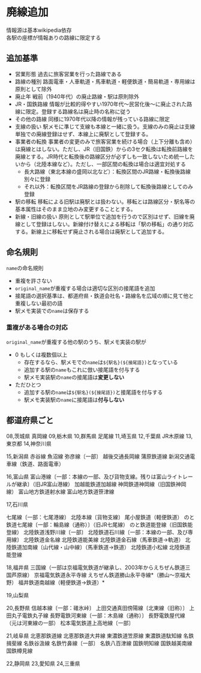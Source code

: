 # 廃線追加

情報源は基本wikipedia依存  
各駅の座標が情報ありの路線に限定する

## 追加基準

- 営業形態
    過去に旅客営業を行った路線である
- 路線の種別
    路面電車・人車軌道・馬車軌道・軽便鉄道・簡易軌道・専用線は原則として除外
- 廃止年
    戦前（1940年代）の廃止路線・駅は原則除外
- JR・国鉄路線
    情報が比較的得やすい1970年代～民営化後～に廃止された路線に限定。登録する路線名は廃止時の名称に従う
- その他の路線
    同様に1970年代以降の情報が残っている路線に限定
- 支線の扱い
    駅メモに準じて支線も本線と一緒に扱う。支線のみの廃止は支線単独での廃線登録はせず、本線上に廃駅として登録する。
- 事業者の転換
    事業者の変更のみで旅客営業を続ける場合（上下分離も含め）は廃線とはしない。ただし、JR（旧国鉄）からの3セク転換は転換前路線を廃線とする。JR時代と転換後の路線区分が必ずしも一致しないため統一したいから（北陸本線など）。ただし、一部区間の転換は場合は適宜対処する
    - 長大路線（東北本線の盛岡以北など）：転換区間のJR路線・転換後路線別々に登録
    - それ以外：転換区間をJR路線の登録から削除して転換後路線としてのみ登録
- 駅の移転
    移転による旧駅は廃駅とは扱わない。移転とは路線区分・駅名等の基本属性はそのまま立地のみ変更することとする。
- 新線・旧線の扱い
    原則として駅単位で追加を行うので区別はせず、旧線を廃線として登録はしない。新線付け替えによる移転は「駅の移転」の通り対応する。新線上に移転せず廃止される場合は廃駅として追加する。

## 命名規則

`name`の命名規則

- 重複を許さない
- `original_name`が重複する場合は適切な区別の接尾語を追加
- 接尾語の選択基準は、都道府県・鉄道会社名・路線名を広域の順に見て他と重複しない最初の語
- 駅メモ実装での`name`は保存する

### 重複がある場合の対応

`original_name`が重複する他の駅のうち、駅メモ実装の駅が

- 0 もしくは複数個以上
    - 存在するなら、駅メモでの`name`は`${駅名}(${接尾語})`となっている
    - 追加する駅の`name`もこれに倣い接尾語を付与する
    - 駅メモ実装駅の`name`の接尾語は**変更しない**
- ただひとつ
    - 追加する駅の`name`は`${駅名}(${接尾語})`と接尾語を付与する
    - 駅メモ実装駅の`name`に接尾語は**付与しない**

## 都道府県ごと

08,茨城県
真岡線
09,栃木県
10,群馬県
足尾線
11,埼玉県
12,千葉県
JR木原線
13,東京都
14,神奈川県

15,新潟県
赤谷線
魚沼線
弥彦線〔一部〕
越後交通長岡線
蒲原鉄道線
新潟交通電車線（鉄道、路面電車）

16,富山県
富山港線〔一部：本線の一部、及び貨物支線。残りは富山ライトレールが継承〕（旧JR富山港線）
加越能鉄道加越線
神岡鉄道神岡線（旧国鉄神岡線）
富山地方鉄道射水線
富山地方鉄道笹津線

17,石川県

七尾線〔一部：七尾港線〕
北陸本線〔貨物支線〕
尾小屋鉄道（軽便鉄道）
のと鉄道七尾線〔一部：輪島線（通称）〕（旧JR七尾線）
のと鉄道能登線（旧国鉄能登線）
北陸鉄道浅野川線〔一部〕
北陸鉄道石川線〔一部：本線の一部、及び専用線〕
北陸鉄道金名線
北陸鉄道能美線
北陸鉄道金石線（馬車鉄道→軌道）
北陸鉄道加南線〔山代線・山中線〕（馬車鉄道→鉄道）
北陸鉄道小松線
北陸鉄道能登線

18,福井県
三国線（一部は京福電気鉄道が継承し、2003年からえちぜん鉄道三国芦原線）
京福電気鉄道永平寺線
えちぜん鉄道勝山永平寺線*（勝山～京福大野）
福井鉄道南越線（軽便鉄道→鉄道）*

19,山梨県

20,長野県
信越本線〔一部：碓氷峠〕
上田交通真田傍陽線〔北東線（旧称）〕
上田丸子電鉄丸子線
長野電鉄河東線〔一部：木島線（通称）〕
長野電鉄屋代線（元は河東線の一部）
松本電気鉄道上高地線〔一部〕


21,岐阜県
北恵那鉄道線
北恵那鉄道大井線
東濃鉄道笠原線
東濃鉄道駄知線
名鉄揖斐線
名鉄谷汲線
名鉄竹鼻線〔一部〕
名鉄八百津線
国鉄明知線
国鉄越美南線
国鉄樽見線

22,静岡県
23,愛知県
24,三重県
